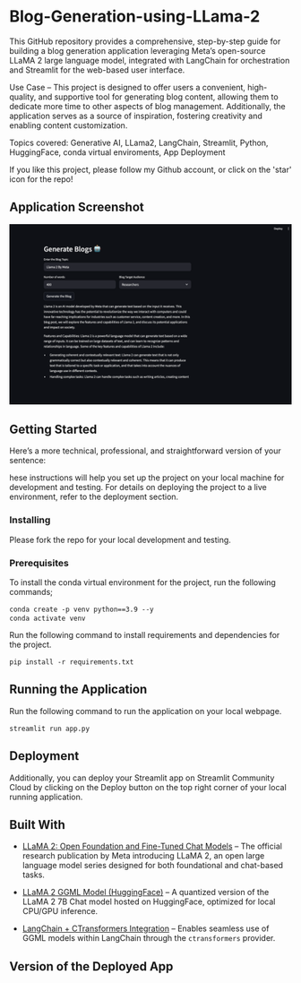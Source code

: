 # Blog-Generation-using-LLama-2
This GitHub repository provides a comprehensive, step-by-step guide for building a blog generation application leveraging Meta’s open-source LLaMA 2 large language model, integrated with LangChain for orchestration and Streamlit for the web-based user interface.

Use Case – This project is designed to offer users a convenient, high-quality, and supportive tool for generating blog content, allowing them to dedicate more time to other aspects of blog management. Additionally, the application serves as a source of inspiration, fostering creativity and enabling content customization.

Topics covered: Generative AI, LLama2, LangChain, Streamlit, Python, HuggingFace, conda virtual enviroments, App Deployment

If you like this project, please follow my Github account, or click on the 'star' icon for the repo!

## Application Screenshot

![App Screenshot](https://raw.githubusercontent.com/Govindrm7/Blog-Generation-using-LLama-2/main/App%20Screenshot.png)

## Getting Started

Here’s a more technical, professional, and straightforward version of your sentence:

hese instructions will help you set up the project on your local machine for development and testing. For details on deploying the project to a live environment, refer to the deployment section.


### Installing

Please fork the repo for your local development and testing.

### Prerequisites

To install the conda virtual environment for the project, run the following commands;

```
conda create -p venv python==3.9 --y
conda activate venv
```
Run the following command to install requirements and dependencies for the project.

```
pip install -r requirements.txt
```

## Running the Application

Run the following command to run the application on your local webpage.

```
streamlit run app.py
```

## Deployment

Additionally, you can deploy your Streamlit app on Streamlit Community Cloud by clicking on the Deploy button on the top right corner of your local running application.

## Built With

* [LLaMA 2: Open Foundation and Fine-Tuned Chat Models](https://ai.meta.com/research/publications/llama-2-open-foundation-and-fine-tuned-chat-models/) – The official research publication by Meta introducing LLaMA 2, an open large language model series designed for both foundational and chat-based tasks.

* [LLaMA 2 GGML Model (HuggingFace)](https://huggingface.co/TheBloke/Llama-2-7B-Chat-GGML?source=post_page-----fcb0a3c55278--------------------------------) – A quantized version of the LLaMA 2 7B Chat model hosted on HuggingFace, optimized for local CPU/GPU inference.

* [LangChain + CTransformers Integration](https://python.langchain.com/docs/integrations/providers/ctransformers/) – Enables seamless use of GGML models within LangChain through the `ctransformers` provider.


## Version of the Deployed App


